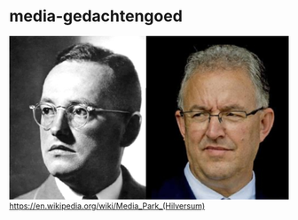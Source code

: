 # media-gedachtengoed
![](https://github.com/nondejus/mediapark-gedachtengoed/blob/main/ArtBoard%20Image%20(53).jpg)
https://en.wikipedia.org/wiki/Media_Park_(Hilversum)
